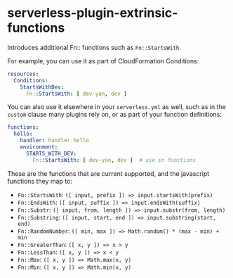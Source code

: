 # serverless-plugin-extrinsic-functions

Introduces additional Fn:: functions such as `Fn::StartsWith`.

For example, you can use it as part of CloudFormation Conditions:

```yml
resources:
  Conditions:
    StartsWithDev:
      Fn::StartsWith: [ dev-yan, dev ]
```

You can also use it elsewhere in your `serverless.yml` as well, such as in the `custom` clause many plugins rely on, or as part of your function definitions:

```yml
functions:
  hello:
    handler: handler.hello
    environment:
      STARTS_WITH_DEV:
        Fn::StartsWith: [ dev-yan, dev ]  # use in functions
```

These are the functions that are current supported, and the javascript functions they map to:

- `Fn::StartsWith`: `([ input, prefix ]) => input.startsWith(prefix)`
- `Fn::EndsWith`: `([ input, suffix ]) => input.endsWith(suffix)`
- `Fn::Substr`: `([ input, from, length ]) => input.substr(from, length)`
- `Fn::Substring`: `([ input, start, end ]) => input.substring(start, end)`
- `Fn::RandomNumber`: `([ min, max ]) => Math.random() * (max - min) + min`
- `Fn::GreaterThan`: `([ x, y ]) => x > y`
- `Fn::LessThan`: `([ x, y ]) => x < y`
- `Fn::Max`: `([ x, y ]) => Math.max(x, y)`
- `Fn::Min`: `([ x, y ]) => Math.min(x, y)`
